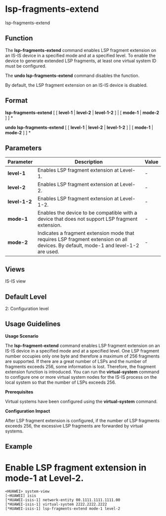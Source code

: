 lsp-fragments-extend
====================

lsp-fragments-extend

Function
--------



The **lsp-fragments-extend** command enables LSP fragment extension on an IS-IS device in a specified mode and at a specified level. To enable the device to generate extended LSP fragments, at least one virtual system ID must be configured.

The **undo lsp-fragments-extend** command disables the function.



By default, the LSP fragment extension on an IS-IS device is disabled.


Format
------

**lsp-fragments-extend** [ [ **level-1** | **level-2** | **level-1-2** ] | [ **mode-1** | **mode-2** ] ] \*

**undo lsp-fragments-extend** [ [ **level-1** | **level-2** | **level-1-2** ] | [ **mode-1** | **mode-2** ] ] \*


Parameters
----------

| Parameter | Description | Value |
| --- | --- | --- |
| **level-1** | Enables LSP fragment extension at Level-1. | - |
| **level-2** | Enables LSP fragment extension at Level-2. | - |
| **level-1-2** | Enables LSP fragment extension at Level-1-2. | - |
| **mode-1** | Enables the device to be compatible with a device that does not support LSP fragment extension. | - |
| **mode-2** | Indicates a fragment extension mode that requires LSP fragment extension on all devices.  By default, mode-1 and level-1-2 are used. | - |



Views
-----

IS-IS view


Default Level
-------------

2: Configuration level


Usage Guidelines
----------------

**Usage Scenario**

The **lsp-fragment-extend** command enables LSP fragment extension on an IS-IS device in a specified mode and at a specified level. One LSP fragment number occupies only one byte and therefore a maximum of 256 fragments are supported. If there are a great number of LSPs and the number of fragments exceeds 256, some information is lost. Therefore, the fragment extension function is introduced. You can run the **virtual-system** command to configure one or more virtual system nodes for the IS-IS process on the local system so that the number of LSPs exceeds 256.

**Prerequisites**

Virtual systems have been configured using the **virtual-system** command.

**Configuration Impact**

After LSP fragment extension is configured, if the number of LSP fragments exceeds 256, the excessive LSP fragments are forwarded by virtual systems.


Example
-------

# Enable LSP fragment extension in mode-1 at Level-2.
```
<HUAWEI> system-view
[~HUAWEI] isis
[*HUAWEI-isis-1] network-entity 00.1111.1111.1111.00
[*HUAWEI-isis-1] virtual-system 2222.2222.2222
[*HUAWEI-isis-1] lsp-fragments-extend mode-1 level-2

```